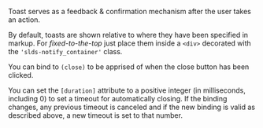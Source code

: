 Toast serves as a feedback & confirmation mechanism after the user takes an action.

By default, toasts are shown relative to where they have been specified
in markup. For *fixed-to-the-top* just place them inside a `<div>` decorated with the
`'slds-notify_container'` class.

You can bind to `(close)` to be apprised of when the close
button has been clicked.

You can set the `[duration]` attribute to a positive integer (in milliseconds,
including 0) to set a timeout for automatically closing. If the
binding changes, any previous timeout is canceled and if the new binding is
valid as described above, a new timeout is set to that number.
